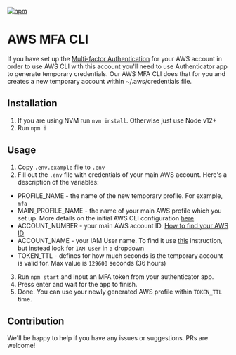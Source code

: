 [![npm](https://img.shields.io/badge/npm-0.0.2-blue)](https://www.npmjs.com/package/aws-mfa-cli)

# AWS MFA CLI

If you have set up the
[Multi-factor Authentication](https://aws.amazon.com/iam/features/mfa)
for your AWS account in order to use AWS CLI with this account you'll
need to use Authenticator app to generate temporary credentials. Our AWS
MFA CLI does that for you and creates a new temporary account within
~/.aws/credentials file.

## Installation

1. If you are using NVM run ```nvm install```. Otherwise just use Node
   v12+
2. Run ```npm i```

## Usage

1. Copy ```.env.example``` file to ```.env```
2. Fill out the ```.env``` file with credentials of your main AWS
   account. Here's a description of the variables:

- PROFILE_NAME - the name of the new temporary profile. For example,
  ```mfa```
- MAIN_PROFILE_NAME - the name of your main AWS profile which you set
  up. More details on the initial AWS CLI configuration
  [here](https://docs.aws.amazon.com/cli/latest/userguide/cli-configure-quickstart.html)
- ACCOUNT_NUMBER - your main AWS account ID.
  [How to find your AWS ID](https://www.apn-portal.com/knowledgebase/articles/FAQ/Where-Can-I-Find-My-AWS-Account-ID)
- ACCOUNT_NAME - your IAM User name. To find it use
  [this](https://www.apn-portal.com/knowledgebase/articles/FAQ/Where-Can-I-Find-My-AWS-Account-ID)
  instruction, but instead look for ```IAM User``` in a dropdown
- TOKEN_TTL - defines for how much seconds is the temporary account is
  valid for. Max value is ```129600``` seconds (36 hours)

3. Run ```npm start``` and input an MFA token from your authenticator
   app.
4. Press enter and wait for the app to finish.
5. Done. You can use your newly generated AWS profile within
   ```TOKEN_TTL``` time.

## Contribution

We'll be happy to help if you have any issues or suggestions. PRs are
welcome!

